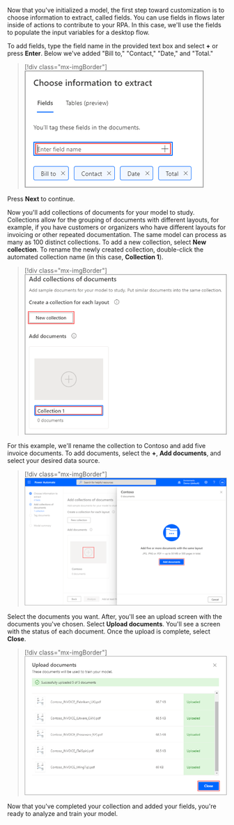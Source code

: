 Now that you've initialized a model, the first step toward customization is to choose information to extract, called fields. You can use fields in flows later inside of actions to contribute to your RPA. In this case, we'll use the fields to populate the input variables for a desktop flow.

To add fields, type the field name in the provided text box and select **+** or press **Enter**. Below we've added "Bill to," "Contact," "Date," and "Total."

> [!div class="mx-imgBorder"]
> [![Screenshot of the Choose information to extract dialog.](../media/4-add-fields.png)](../media/4-add-fields.png#lightbox)

Press **Next** to continue.

Now you'll add collections of documents for your model to study. Collections allow for the grouping of documents with different layouts, for example, if you have customers or organizers who have different layouts for invoicing or other repeated documentation. The same model can process as many as 100 distinct collections. To add a new collection, select **New collection**. To rename the newly created collection, double-click the automated collection name (in this case, **Collection 1**).

> [!div class="mx-imgBorder"]
> [![Screenshot of the Add collections of documents dialog.](../media/5-new-collection.png)](../media/5-new-collection.png#lightbox)

For this example, we'll rename the collection to Contoso and add five invoice documents. To add documents, select the **+**, **Add documents**, and select your desired data source.

> [!div class="mx-imgBorder"]
> [![Screenshot of Power Automate with Contoso selected and the Add documents button highlighted.](../media/6-select-data-source.png)](../media/6-select-data-source.png#lightbox)

Select the documents you want. After, you'll see an upload screen with the documents you've chosen. Select **Upload documents**. You'll see a screen with the status of each document. Once the upload is complete, select **Close**.

> [!div class="mx-imgBorder"]
> [![Screenshot of the Upload documents dialog.](../media/7-upload-complete.png)](../media/7-upload-complete.png#lightbox)

Now that you've completed your collection and added your fields, you're ready to analyze and train your model.

